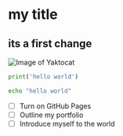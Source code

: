 # my title
## its a first change

![Image of Yaktocat](https://octodex.github.com/images/yaktocat.png)


```python
print('hello world')
```

```bash
echo "hello world"
```


- [ ] Turn on GitHub Pages
- [ ] Outline my portfolio
- [ ] Introduce myself to the world
